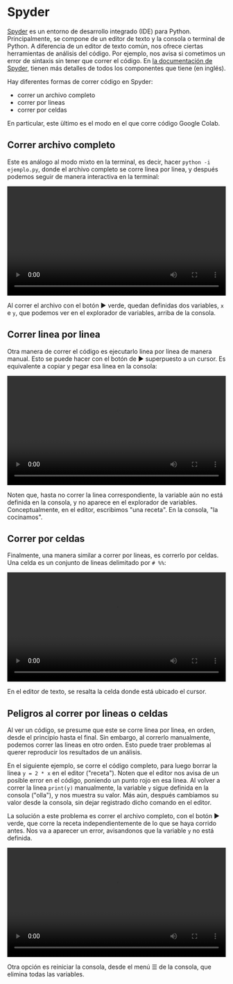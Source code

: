 # Spyder

[Spyder](https://www.spyder-ide.org)
es un entorno de desarrollo integrado (IDE)
para Python.
Principalmente,
se compone de un editor de texto
y la consola o terminal de Python.
A diferencia de un editor de texto común,
nos ofrece ciertas herramientas de análisis del código.
Por ejemplo,
nos avisa si cometimos un error de sintaxis
sin tener que correr el código.
En [la documentación de Spyder](https://docs.spyder-ide.org/current/quickstart.html),
tienen más detalles de todos los componentes que tiene (en inglés).

Hay diferentes formas de correr código en Spyder:
- correr un archivo completo
- correr por lineas
- correr por celdas

En particular,
este ültimo es el modo en el que corre código Google Colab.

## Correr archivo completo

Este es análogo al modo mixto en la terminal,
es decir, hacer `python -i ejemplo.py`,
donde el archivo completo se corre linea por linea,
y después podemos seguir de manera interactiva en la terminal:

<video width=100% controls>
  <source src="/ide/spyder/run_file.mov" type="video/mp4" />
</video>

Al correr el archivo con el botón ▶️ verde,
quedan definidas dos variables,
`x` e `y`,
que podemos ver en el explorador de variables,
arriba de la consola.

## Correr linea por linea

Otra manera de correr el código es
ejecutarlo linea por linea de manera manual.
Esto se puede hacer con el botón de ▶️ superpuesto a un cursor.
Es equivalente a copiar y pegar esa linea en la consola:

<video width=100% controls>
  <source src="/ide/spyder/run_line.mov" type="video/mp4" />
</video>

Noten que,
hasta no correr la linea correspondiente,
la variable aún no está definida en la consola,
y no aparece en el explorador de variables.
Conceptualmente,
en el editor, escribimos "una receta".
En la consola, "la cocinamos".

## Correr por celdas

Finalmente,
una manera similar a correr por lineas,
es correrlo por celdas.
Una celda es un conjunto de lineas delimitado por `# %%`:

<video width=100% controls>
  <source src="/ide/spyder/run_cell.mov" type="video/mp4" />
</video>

En el editor de texto,
se resalta la celda donde está ubicado el cursor.

## Peligros al correr por lineas o celdas

Al ver un código,
se presume que este se corre linea por linea,
en orden,
desde el principio hasta el final.
Sin embargo,
al correrlo manualmente,
podemos correr las lineas en otro orden.
Esto puede traer problemas
al querer reproducir los resultados de un análisis.

En el siguiente ejemplo,
se corre el código completo,
para luego borrar la linea `y = 2 * x` en el editor ("receta").
Noten que el editor nos avisa de un posible error en el código,
poniendo un punto rojo en esa linea.
Al volver a correr la linea `print(y)` manualmente,
la variable `y` sigue definida en la consola ("olla"),
y nos muestra su valor.
Más aún,
después cambiamos su valor desde la consola,
sin dejar registrado dicho comando en el editor.

La solución a este problema es correr el archivo completo,
con el botón ▶️ verde,
que corre la receta independientemente de lo que se haya corrido antes.
Nos va a aparecer un error,
avisandonos que la variable `y` no está definida.

<video width=100% controls>
  <source src="/ide/spyder/run_combined.mov" type="video/mp4" />
</video>

Otra opción es reiniciar la consola,
desde el menú ☰ de la consola,
que elimina todas las variables.
